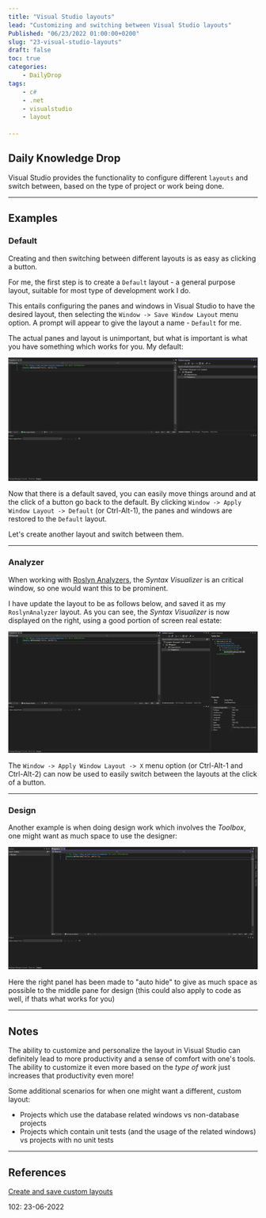 ```yaml
---
title: "Visual Studio layouts"
lead: "Customizing and switching between Visual Studio layouts"
Published: "06/23/2022 01:00:00+0200"
slug: "23-visual-studio-layouts"
draft: false
toc: true
categories:
    - DailyDrop
tags:
    - c#
    - .net
    - visualstudio
    - layout

---
```


## Daily Knowledge Drop

Visual Studio provides the functionality to configure different `layouts` and switch between, based on the type of project or work being done.

---

## Examples

### Default

Creating and then switching between different layouts is as easy as clicking a button.

For me, the first step is to create a `Default` layout - a general purpose layout, suitable for most type of development work I do.  

This entails configuring the panes and windows in Visual Studio to have the desired layout, then selecting the `Window -> Save Window Layout` menu option. A prompt will appear to give the layout a name - `Default` for me.  

The actual panes and layout is unimportant, but what is important is what you have something which works for you. My default:

![Default layout](default.png)

Now that there is a default saved, you can easily move things around and at the click of a button go back to the default. By clicking `Window -> Apply Window Layout -> Default` (or Ctrl-Alt-1), the panes and windows are restored to the `Default` layout.

Let's create another layout and switch between them.

---

### Analyzer

When working with [Roslyn Analyzers](../../../../p/analyzer-explained/), the _Syntax Visualizer_ is an critical window, so one would want this to be prominent.

I have update the layout to be as follows below, and saved it as my `RoslynAnalyzer` layout. As you can see, the _Syntax Visualizer_ is now displayed on the right, using a good portion of screen real estate:

![Analyzer layout](Analyzer.png)

The `Window -> Apply Window Layout -> X` menu option (or Ctrl-Alt-1 and Ctrl-Alt-2) can now be used to easily switch between the layouts at the click of a button.

---

### Design

Another example is when doing design work which involves the _Toolbox_, one might want as much space to use the designer:

![Design layout](Design.png)

Here the right panel has been made to "auto hide" to give as much space as possible to the middle pane for design (this could also apply to code as well, if thats what works for you)

---

## Notes

The ability to customize and personalize the layout in Visual Studio can definitely lead to more productivity and a sense of comfort with one's tools. The ability to customize it even more based on the _type of work_ just increases that productivity even more!

Some additional scenarios for when one might want a different, custom layout:
- Projects which use the database related windows vs non-database projects
- Projects which contain unit tests (and the usage of the related windows) vs projects with no unit tests

---

## References

[Create and save custom layouts](https://docs.microsoft.com/en-us/visualstudio/ide/customizing-window-layouts-in-visual-studio?view=vs-2022#create-and-save-custom-layouts)  

<?# DailyDrop ?>102: 23-06-2022<?#/ DailyDrop ?>
